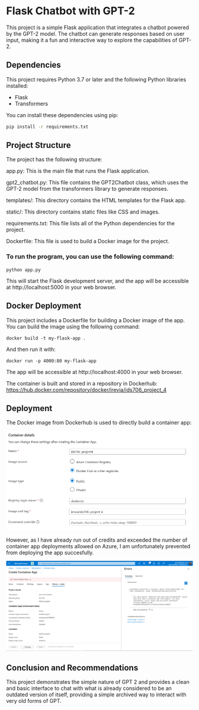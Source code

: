 # Flask Chatbot with GPT-2

This project is a simple Flask application that integrates a chatbot powered by the GPT-2 model. The chatbot can generate responses based on user input, making it a fun and interactive way to explore the capabilities of GPT-2.

## Dependencies

This project requires Python 3.7 or later and the following Python libraries installed:

- Flask
- Transformers

You can install these dependencies using pip:

```bash
pip install -r requirements.txt
```

## Project Structure
The project has the following structure:

app.py: This is the main file that runs the Flask application.

gpt2_chatbot.py: This file contains the GPT2Chatbot class, which uses the GPT-2 model from the transformers library to generate responses.

templates/: This directory contains the HTML templates for the Flask app.

static/: This directory contains static files like CSS and images.

requirements.txt: This file lists all of the Python dependencies for the project.

Dockerfile: This file is used to build a Docker image for the project.

### To run the program, you can use the following command:

```
python app.py
```

This will start the Flask development server, and the app will be accessible at http://localhost:5000 in your web browser.

## Docker Deployment

This project includes a Dockerfile for building a Docker image of the app. You can build the image using the following command:


```
docker build -t my-flask-app .
```

And then run it with:

```
docker run -p 4000:80 my-flask-app
```

The app will be accessible at http://localhost:4000 in your web browser.

The container is built and stored in a repository in Dockerhub: https://hub.docker.com/repository/docker/irevia/ids706_project_4

## Deployment

The Docker image from Dockerhub is used to directly build a container app:

![Docker](images/1.png)

However, as I have already run out of credits and exceeded the number of container app deployments allowed on Azure, I am unfortunately prevented from deploying the app succesfully.

![Azure sucks lol](images/2.png)

## Conclusion and Recommendations

This project demonstrates the simple nature of GPT 2 and provides a clean and basic interface to chat with what is already considered to be an outdated version of itself, providing a simple archived way to interact with very old forms of GPT.